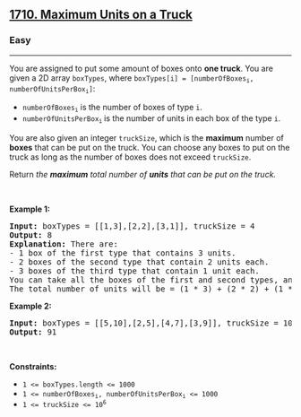 <h2><a href="https://leetcode.com/problems/maximum-units-on-a-truck/">1710. Maximum Units on a Truck</a></h2><h3>Easy</h3><hr><div style="user-select: auto;"><p style="user-select: auto;">You are assigned to put some amount of boxes onto <strong style="user-select: auto;">one truck</strong>. You are given a 2D array <code style="user-select: auto;">boxTypes</code>, where <code style="user-select: auto;">boxTypes[i] = [numberOfBoxes<sub style="user-select: auto;">i</sub>, numberOfUnitsPerBox<sub style="user-select: auto;">i</sub>]</code>:</p>

<ul style="user-select: auto;">
	<li style="user-select: auto;"><code style="user-select: auto;">numberOfBoxes<sub style="user-select: auto;">i</sub></code> is the number of boxes of type <code style="user-select: auto;">i</code>.</li>
	<li style="user-select: auto;"><code style="user-select: auto;">numberOfUnitsPerBox<sub style="user-select: auto;">i</sub></code><sub style="user-select: auto;"> </sub>is the number of units in each box of the type <code style="user-select: auto;">i</code>.</li>
</ul>

<p style="user-select: auto;">You are also given an integer <code style="user-select: auto;">truckSize</code>, which is the <strong style="user-select: auto;">maximum</strong> number of <strong style="user-select: auto;">boxes</strong> that can be put on the truck. You can choose any boxes to put on the truck as long as the number&nbsp;of boxes does not exceed <code style="user-select: auto;">truckSize</code>.</p>

<p style="user-select: auto;">Return <em style="user-select: auto;">the <strong style="user-select: auto;">maximum</strong> total number of <strong style="user-select: auto;">units</strong> that can be put on the truck.</em></p>

<p style="user-select: auto;">&nbsp;</p>
<p style="user-select: auto;"><strong class="example" style="user-select: auto;">Example 1:</strong></p>

<pre style="user-select: auto;"><strong style="user-select: auto;">Input:</strong> boxTypes = [[1,3],[2,2],[3,1]], truckSize = 4
<strong style="user-select: auto;">Output:</strong> 8
<strong style="user-select: auto;">Explanation:</strong> There are:
- 1 box of the first type that contains 3 units.
- 2 boxes of the second type that contain 2 units each.
- 3 boxes of the third type that contain 1 unit each.
You can take all the boxes of the first and second types, and one box of the third type.
The total number of units will be = (1 * 3) + (2 * 2) + (1 * 1) = 8.
</pre>

<p style="user-select: auto;"><strong class="example" style="user-select: auto;">Example 2:</strong></p>

<pre style="user-select: auto;"><strong style="user-select: auto;">Input:</strong> boxTypes = [[5,10],[2,5],[4,7],[3,9]], truckSize = 10
<strong style="user-select: auto;">Output:</strong> 91
</pre>

<p style="user-select: auto;">&nbsp;</p>
<p style="user-select: auto;"><strong style="user-select: auto;">Constraints:</strong></p>

<ul style="user-select: auto;">
	<li style="user-select: auto;"><code style="user-select: auto;">1 &lt;= boxTypes.length &lt;= 1000</code></li>
	<li style="user-select: auto;"><code style="user-select: auto;">1 &lt;= numberOfBoxes<sub style="user-select: auto;">i</sub>, numberOfUnitsPerBox<sub style="user-select: auto;">i</sub> &lt;= 1000</code></li>
	<li style="user-select: auto;"><code style="user-select: auto;">1 &lt;= truckSize &lt;= 10<sup style="user-select: auto;">6</sup></code></li>
</ul>
</div>